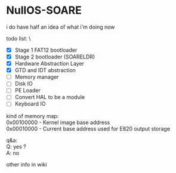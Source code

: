 # NullOS-SOARE
i do have half an idea of what i'm doing now

todo list: \
- [x] Stage 1 FAT12 bootloader
- [x] Stage 2 bootloader (SOARELDR)
- [x] Hardware Abstraction Layer
- [x] GTD and IDT abstraction
- [ ] Memory manager
- [ ] Disk IO
- [ ] PE Loader
- [ ] Convert HAL to be a module
- [ ] Keyboard IO

kind of memory map:\
0x00100000 - Kernel image base address\
0x00010000 - Current base address used for E820 output storage

q&a:\
Q: yes ?\
A: no

other info in wiki
